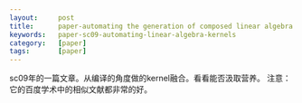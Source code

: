 ```yaml
---
layout:     post
title:      paper-automating the generation of composed linear algebra kernels
keywords:   paper-sc09-automating-linear-algebra-kernels
category:   [paper]
tags:       [paper]                                         
---
```


sc09年的一篇文章。从编译的角度做的kernel融合。看看能否汲取营养。
注意：它的百度学术中的相似文献都非常的好。



